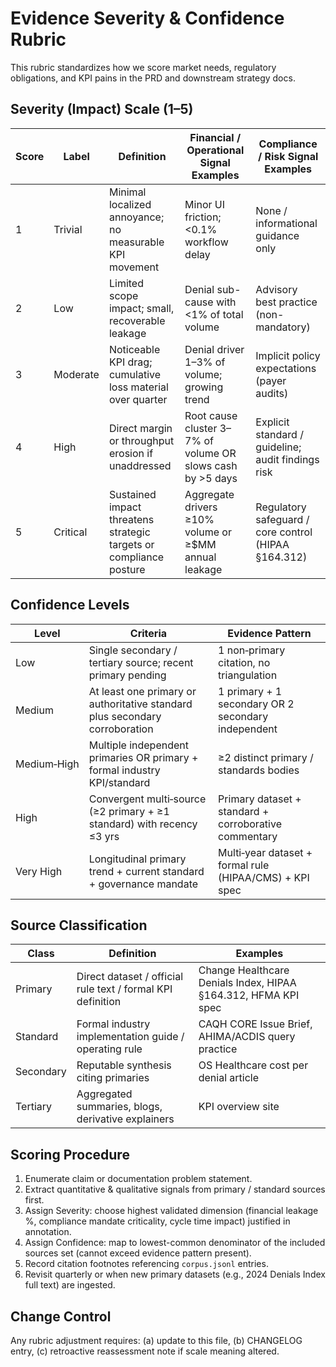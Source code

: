 # Evidence Severity & Confidence Rubric

This rubric standardizes how we score market needs, regulatory obligations, and KPI pains in the PRD and downstream strategy docs.

## Severity (Impact) Scale (1–5)
| Score | Label | Definition | Financial / Operational Signal Examples | Compliance / Risk Signal Examples |
|-------|-------|------------|------------------------------------------|-----------------------------------|
| 1 | Trivial | Minimal localized annoyance; no measurable KPI movement | Minor UI friction; <0.1% workflow delay | None / informational guidance only |
| 2 | Low | Limited scope impact; small, recoverable leakage | Denial sub-cause with <1% of total volume | Advisory best practice (non-mandatory) |
| 3 | Moderate | Noticeable KPI drag; cumulative loss material over quarter | Denial driver 1–3% of volume; growing trend | Implicit policy expectations (payer audits) |
| 4 | High | Direct margin or throughput erosion if unaddressed | Root cause cluster 3–7% of volume OR slows cash by >5 days | Explicit standard / guideline; audit findings risk |
| 5 | Critical | Sustained impact threatens strategic targets or compliance posture | Aggregate drivers ≥10% volume or ≥$MM annual leakage | Regulatory safeguard / core control (HIPAA §164.312) |

## Confidence Levels
| Level | Criteria | Evidence Pattern |
|-------|---------|------------------|
| Low | Single secondary / tertiary source; recent primary pending | 1 non‑primary citation, no triangulation |
| Medium | At least one primary or authoritative standard plus secondary corroboration | 1 primary + 1 secondary OR 2 secondary independent |
| Medium‑High | Multiple independent primaries OR primary + formal industry KPI/standard | ≥2 distinct primary / standards bodies |
| High | Convergent multi‑source (≥2 primary + ≥1 standard) with recency ≤3 yrs | Primary dataset + standard + corroborative commentary |
| Very High | Longitudinal primary trend + current standard + governance mandate | Multi‑year dataset + formal rule (HIPAA/CMS) + KPI spec |

## Source Classification
| Class | Definition | Examples |
|-------|------------|----------|
| Primary | Direct dataset / official rule text / formal KPI definition | Change Healthcare Denials Index, HIPAA §164.312, HFMA KPI spec |
| Standard | Formal industry implementation guide / operating rule | CAQH CORE Issue Brief, AHIMA/ACDIS query practice |
| Secondary | Reputable synthesis citing primaries | OS Healthcare cost per denial article |
| Tertiary | Aggregated summaries, blogs, derivative explainers | KPI overview site |

## Scoring Procedure
1. Enumerate claim or documentation problem statement.
2. Extract quantitative & qualitative signals from primary / standard sources first.
3. Assign Severity: choose highest validated dimension (financial leakage %, compliance mandate criticality, cycle time impact) justified in annotation.
4. Assign Confidence: map to lowest-common denominator of the included sources set (cannot exceed evidence pattern present).
5. Record citation footnotes referencing `corpus.jsonl` entries.
6. Revisit quarterly or when new primary datasets (e.g., 2024 Denials Index full text) are ingested.

## Change Control
Any rubric adjustment requires: (a) update to this file, (b) CHANGELOG entry, (c) retroactive reassessment note if scale meaning altered.
